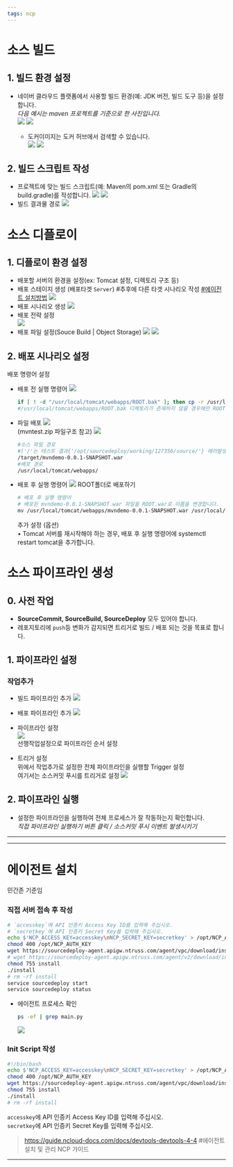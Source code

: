 ```yaml
---
tags: ncp
---
```

# 소스 빌드
## 1. 빌드 환경 설정
- 네이버 클라우드 플랫폼에서 사용할 빌드 환경(예: JDK 버전, 빌드 도구 등)을 설정합니다. \
   _다음 예시는 maven 프로젝트를 기준으로 한 사진입니다._  
   ![](img/2023-09-15-16-07-47.png)
   ![](img/2023-09-15-16-08-14.png)

   - 도커이미지는 도커 허브에서 검색할 수 있습니다.  
   ![](img/2023-09-15-16-14-17.png) ![](img/2023-09-15-16-14-26.png)

## 2. **빌드 스크립트 작성**
   - 프로젝트에 맞는 빌드 스크립트(예: Maven의 pom.xml 또는 Gradle의 build.gradle)를 작성합니다.
   ![](img/2023-09-15-16-15-33.png) 
   ![](img/2023-09-15-16-16-15.png)
   - 빌드 결과물 경로
   ![](img/2023-09-15-16-16-53.png)

# 소스 디플로이

## 1. **디플로이 환경 설정**
- 배포할 서버의 환경을 설정(ex: Tomcat 설정, 디렉토리 구조 등)
- 배포 스테이지 생성 (배포타겟 `Server`) #추후에 다른 타겟 시나리오 작성 [#에이전트 설치방법](#에이전트-설치)
![](img/2023-09-15-16-31-11.png)
- 배포 시나리오 생성
![](img/2023-09-15-16-33-50.png)  
- 배포 전략 설정  
![](img/2023-09-15-16-34-32.png)
- 배포 파일 설정(Souce Build | Object Storage)
![](img/2023-09-15-16-36-09.png)
![](img/2023-09-15-16-37-18.png)

## 2. **배포 시나리오 설정**
배포 명령어 설정

- 배포 전 실행 명령어
![](img/2023-09-15-16-44-58.png)
    ```sh
    if [ ! -d "/usr/local/tomcat/webapps/ROOT.bak" ]; then cp -r /usr/local/tomcat/webapps/ROOT /usr/local/tomcat/webapps/ROOT.bak; fi
    #/usr/local/tomcat/webapps/ROOT.bak 디렉토리가 존재하지 않을 경우에만 ROOT 디렉토리를 ROOT.bak으로 복사합니다.
    ```
- 파일 배포
![](img/2023-09-15-16-53-37.png) \
(mvntest.zip 파일구조 참고) ![](img/2023-09-15-16-53-01.png) 
    ```sh
    #소스 파일 경로 
    #('/'는 테스트 결과{'/opt/sourcedeploy/working/127356/source/'} 에러발생시 참고)
    /target/mvndemo-0.0.1-SNAPSHOT.war
    #배포 경로
    /usr/local/tomcat/webapps/
    ```

- 배포 후 실행 명령어
![](img/2023-09-15-16-57-45.png)
ROOT폴더로 배포하기
    ```sh
    # 배포 후 실행 명령어
    # 배포된 mvndemo-0.0.1-SNAPSHOT.war 파일을 ROOT.war로 이름을 변경합니다.
    mv /usr/local/tomcat/webapps/mvndemo-0.0.1-SNAPSHOT.war /usr/local/tomcat/webapps/ROOT.war
    ```
    추가 설정 (옵션) \
    •	Tomcat 서버를 재시작해야 하는 경우, 배포 후 실행 명령어에 systemctl restart tomcat을 추가합니다.


# 소스 파이프라인 생성
## 0. 사전 작업
- **SourceCommit, SourceBuild, SourceDeploy** 모두 있어야 합니다.
- 레포지토리에 `push`등 변화가 감지되면 트리거로 빌드 / 배포 되는 것을 목표로 합니다.
## 1. 파이프라인 설정
### 작업추가
- 빌드 파이프라인 추가
![](img/2023-09-15-17-35-00.png)

- 배포 파이프라인 추가
![](img/2023-09-15-17-36-19.png)

- 파이프라인 설정  
![](img/2023-09-15-17-36-51.png) \
선행작업설정으로 파이프라인 순서 설정

- 트리거 설정 \
위에서 작업추가로 설정한 전체 파이프라인을 실행할 Trigger 설정 \
여기서는 소스커밋 푸시를 트리거로 설정
![](img/2023-09-15-17-40-30.png)
## 2. 파이프라인 실행
- 설정한 파이프라인을 실행하여 전체 프로세스가 잘 작동하는지 확인합니다.  
*직접 파이프라인 실행하기 버튼 클릭 / 소스커밋 푸시 이벤트 발생시키기*

---
---
# 에이전트 설치
민간존 기준임
### 직접 서버 접속 후 작성
```sh
# `accesskey`에 API 인증키 Access Key ID를 입력해 주십시오.
# `secretkey`에 API 인증키 Secret Key를 입력해 주십시오.
echo $'NCP_ACCESS_KEY=accesskey\nNCP_SECRET_KEY=secretkey' > /opt/NCP_AUTH_KEY
chmod 400 /opt/NCP_AUTH_KEY
wget https://sourcedeploy-agent.apigw.ntruss.com/agent/vpc/download/install
# wget https://sourcedeploy-agent.apigw.ntruss.com/agent/v2/download/install #클래식(KR)
chmod 755 install
./install
# rm -rf install
service sourcedeploy start
service sourcedeploy status
```
- 에이전트 프로세스 확인
    ```sh
    ps -ef | grep main.py 
    ```
    ![](img/2023-09-15-17-23-30.png)

### Init Script 작성
```sh
#!/bin/bash
echo $'NCP_ACCESS_KEY=accesskey\nNCP_SECRET_KEY=secretkey' > /opt/NCP_AUTH_KEY
chmod 400 /opt/NCP_AUTH_KEY
wget https://sourcedeploy-agent.apigw.ntruss.com/agent/vpc/download/install
chmod 755 install
./install
# rm -rf install
```
`accesskey`에 API 인증키 Access Key ID를 입력해 주십시오. \
`secretkey`에 API 인증키 Secret Key를 입력해 주십시오.

> https://guide.ncloud-docs.com/docs/devtools-devtools-4-4 #에이전트 설치 및 관리 NCP 가이드
---